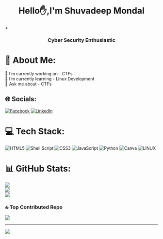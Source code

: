<h1 align="center"> Hello✋,I'm Shuvadeep Mondal</h1>
+<h3 align="center">Cyber Security Enthusiastic </h3>

# 💫 About Me:
🔭 I’m currently working on - CTFs<br>🌱 I’m currently learning - Linux Development<br>💬 Ask me about - CTFs


## 🌐 Socials:
[![Facebook](https://img.shields.io/badge/Facebook-%231877F2.svg?logo=Facebook&logoColor=white)](https://facebook.com/ShuvadeepMondal ) [![LinkedIn](https://img.shields.io/badge/LinkedIn-%230077B5.svg?logo=linkedin&logoColor=white)](https://linkedin.com/in/shuvadeepmondal) 

# 💻 Tech Stack:
![HTML5](https://img.shields.io/badge/html5-%23E34F26.svg?style=for-the-badge&logo=html5&logoColor=white) ![Shell Script](https://img.shields.io/badge/shell_script-%23121011.svg?style=for-the-badge&logo=gnu-bash&logoColor=white) ![CSS3](https://img.shields.io/badge/css3-%231572B6.svg?style=for-the-badge&logo=css3&logoColor=white) ![JavaScript](https://img.shields.io/badge/javascript-%23323330.svg?style=for-the-badge&logo=javascript&logoColor=%23F7DF1E) ![Python](https://img.shields.io/badge/python-3670A0?style=for-the-badge&logo=python&logoColor=ffdd54) ![Canva](https://img.shields.io/badge/Canva-%2300C4CC.svg?style=for-the-badge&logo=Canva&logoColor=white) ![LINUX](https://img.shields.io/badge/Linux-FCC624?style=for-the-badge&logo=linux&logoColor=black)
# 📊 GitHub Stats:
![](https://github-readme-stats.vercel.app/api?username=shuvadeepmondal&theme=dark&hide_border=false&include_all_commits=false&count_private=false)<br/>
![](https://github-readme-streak-stats.herokuapp.com/?user=shuvadeepmondal&theme=dark&hide_border=false)<br/>
![](https://github-readme-stats.vercel.app/api/top-langs/?username=shuvadeepmondal&theme=dark&hide_border=false&include_all_commits=false&count_private=false&layout=compact)

### 🔝 Top Contributed Repo
![](https://github-contributor-stats.vercel.app/api?username=shuvadeepmondal&limit=5&theme=dark&combine_all_yearly_contributions=true)

---
[![](https://visitcount.itsvg.in/api?id=shuvadeepmondal&icon=0&color=0)](https://visitcount.itsvg.in)

<!-- Proudly created with GPRM ( https://gprm.itsvg.in ) -->
